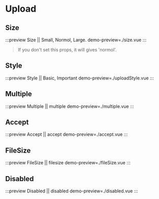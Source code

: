 # Upload

## Size

:::preview Size || Small, Normol, Large.
demo-preview=./size.vue
:::

> If you don't set this props, it will gives 'normol'.

## Style

:::preview Style || Basic, Important
demo-preview=./uploadStyle.vue
:::

## Multiple

:::preview Multiple || multiple
demo-preview=./multiple.vue
:::

## Accept

:::preview Accept || accept
demo-preview=./accept.vue
:::

## FileSize

:::preview FileSize || filesize
demo-preview=./fileSize.vue
:::

## Disabled

:::preview Disabled || disabled
demo-preview=./disabled.vue
:::
